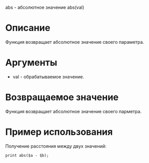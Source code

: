 abs - абсолютное значение
    abs(val)

Описание
========

Функция возвращает абсолютное значение своего параметра.

Аргументы
=========

* val - обрабатываемое значение.

Возвращаемое значение
=====================

Функция возвращает абсолютное значение своего парметра.

Пример использования
====================

Получение расстояния между двух значений:

    print abs($a - $b);

